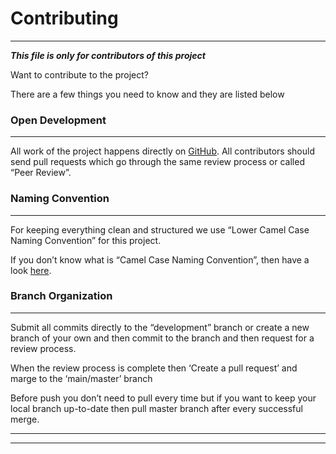 # Contributing

---

***This file is only for contributors of this project***



Want to contribute to the project?

There are a few things you need to know and they are listed below



### Open Development

---

All work of the project happens directly on [GitHub](https://github.com/rng70/Health-Monitoring-System). All contributors should send pull requests which go through the same review process or called “Peer Review”.



### Naming Convention

---

For keeping everything clean and structured we use “Lower Camel Case Naming Convention” for this project.

If you don’t know what is “Camel Case Naming Convention”, then have a look [here](https://en.wikipedia.org/wiki/Camel_case).



### Branch Organization

---

Submit all commits directly to the “development” branch or create a new branch of your own and then commit to the branch and then request for a review process. 

When the review process is complete then ‘Create a pull request’ and marge to the ‘main/master’ branch

Before push you don’t need to pull every time but if you want to keep your local branch up-to-date then pull master branch after every successful merge. 



---

---







